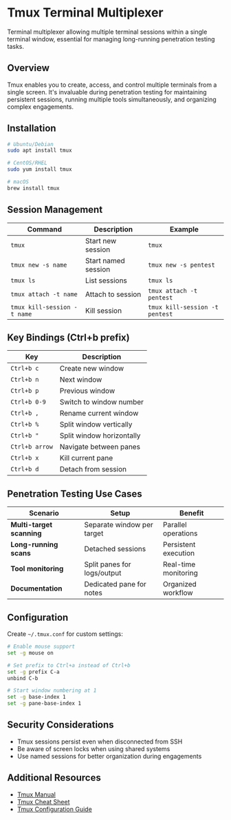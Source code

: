 # Tmux Terminal Multiplexer

Terminal multiplexer allowing multiple terminal sessions within a single terminal window, essential for managing long-running penetration testing tasks.

## Overview

Tmux enables you to create, access, and control multiple terminals from a single screen. It's invaluable during penetration testing for maintaining persistent sessions, running multiple tools simultaneously, and organizing complex engagements.

## Installation

```bash
# Ubuntu/Debian
sudo apt install tmux

# CentOS/RHEL
sudo yum install tmux

# macOS
brew install tmux
```

## Session Management

| Command | Description | Example |
|---------|-------------|---------|
| `tmux` | Start new session | `tmux` |
| `tmux new -s name` | Start named session | `tmux new -s pentest` |
| `tmux ls` | List sessions | `tmux ls` |
| `tmux attach -t name` | Attach to session | `tmux attach -t pentest` |
| `tmux kill-session -t name` | Kill session | `tmux kill-session -t pentest` |

## Key Bindings (Ctrl+b prefix)

| Key | Description |
|-----|-------------|
| `Ctrl+b c` | Create new window |
| `Ctrl+b n` | Next window |
| `Ctrl+b p` | Previous window |
| `Ctrl+b 0-9` | Switch to window number |
| `Ctrl+b ,` | Rename current window |
| `Ctrl+b %` | Split window vertically |
| `Ctrl+b "` | Split window horizontally |
| `Ctrl+b arrow` | Navigate between panes |
| `Ctrl+b x` | Kill current pane |
| `Ctrl+b d` | Detach from session |

## Penetration Testing Use Cases

| Scenario | Setup | Benefit |
|----------|-------|---------|
| **Multi-target scanning** | Separate window per target | Parallel operations |
| **Long-running scans** | Detached sessions | Persistent execution |
| **Tool monitoring** | Split panes for logs/output | Real-time monitoring |
| **Documentation** | Dedicated pane for notes | Organized workflow |

## Configuration

Create `~/.tmux.conf` for custom settings:

```bash
# Enable mouse support
set -g mouse on

# Set prefix to Ctrl+a instead of Ctrl+b
set -g prefix C-a
unbind C-b

# Start window numbering at 1
set -g base-index 1
set -g pane-base-index 1
```

## Security Considerations

- Tmux sessions persist even when disconnected from SSH
- Be aware of screen locks when using shared systems
- Use named sessions for better organization during engagements

## Additional Resources

- [Tmux Manual](https://man7.org/linux/man-pages/man1/tmux.1.html)
- [Tmux Cheat Sheet](https://tmuxcheatsheet.com/)
- [Tmux Configuration Guide](https://github.com/tmux/tmux/wiki)